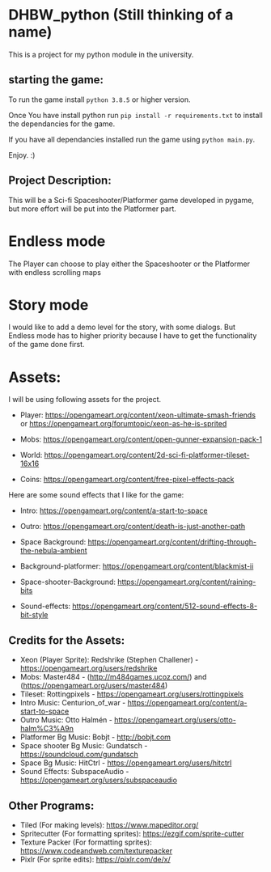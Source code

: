# DHBW_python (Still thinking of a name)

This is a project for my python module in the university.

## starting the game:
To run the game install `python 3.8.5` or higher version.

Once You have install python run `pip install -r requirements.txt` to install the dependancies for the game.

If you have all dependancies installed run the game using `python main.py`.

Enjoy. :)


## Project Description:
This will be a Sci-fi Spaceshooter/Platformer game developed in pygame, but more effort will be put into the Platformer part.

# Endless mode
The Player can choose to play either the Spaceshooter or the Platformer with endless scrolling maps

# Story mode
I would like to add a demo level for the story, with some dialogs.
But Endless mode has to higher priority because I have to get the functionality of the game done first.

# Assets:
I will be using following assets for the project.

* Player: https://opengameart.org/content/xeon-ultimate-smash-friends or https://opengameart.org/forumtopic/xeon-as-he-is-sprited

* Mobs: https://opengameart.org/content/open-gunner-expansion-pack-1

* World: https://opengameart.org/content/2d-sci-fi-platformer-tileset-16x16

* Coins: https://opengameart.org/content/free-pixel-effects-pack

Here are some sound effects that I like for the game: 

* Intro: https://opengameart.org/content/a-start-to-space

* Outro: https://opengameart.org/content/death-is-just-another-path

* Space Background: https://opengameart.org/content/drifting-through-the-nebula-ambient

* Background-platformer: https://opengameart.org/content/blackmist-ii

* Space-shooter-Background: https://opengameart.org/content/raining-bits

* Sound-effects: https://opengameart.org/content/512-sound-effects-8-bit-style

## Credits for the Assets:
* Xeon (Player Sprite): Redshrike (Stephen Challener) - https://opengameart.org/users/redshrike
* Mobs: Master484 - (http://m484games.ucoz.com/) and (https://opengameart.org/users/master484)
* Tileset: Rottingpixels - https://opengameart.org/users/rottingpixels
* Intro Music: Centurion_of_war - https://opengameart.org/content/a-start-to-space
* Outro Music: Otto Halmén - https://opengameart.org/users/otto-halm%C3%A9n
* Platformer Bg Music: Bobjt - http://bobjt.com
* Space shooter Bg Music: Gundatsch - https://soundcloud.com/gundatsch
* Space Bg Music: HitCtrl - https://opengameart.org/users/hitctrl
* Sound Effects: SubspaceAudio - https://opengameart.org/users/subspaceaudio

## Other Programs:
* Tiled (For making levels): https://www.mapeditor.org/
* Spritecutter (For formatting sprites): https://ezgif.com/sprite-cutter
* Texture Packer (For formatting sprites): https://www.codeandweb.com/texturepacker
* Pixlr (For sprite edits): https://pixlr.com/de/x/






